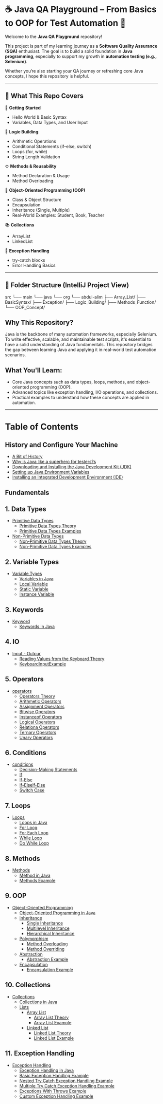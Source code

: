 # ☕ Java QA Playground – From Basics to OOP for Test Automation 🧪

Welcome to the **Java QA Playground** repository!

This project is part of my learning journey as a **Software Quality Assurance (SQA)** enthusiast. The goal is to build a solid foundation in **Java programming**, especially to support my growth in **automation testing (e.g., Selenium)**.

Whether you’re also starting your QA journey or refreshing core Java concepts, I hope this repository is helpful.

---

## 🎯 What This Repo Covers

🔰 **Getting Started**
- Hello World & Basic Syntax
- Variables, Data Types, and User Input

🧮 **Logic Building**
- Arithmetic Operations
- Conditional Statements (if–else, switch)
- Loops (for, while)
- String Length Validation

⚙️ **Methods & Reusability**
- Method Declaration & Usage
- Method Overloading

🧱 **Object-Oriented Programming (OOP)**
- Class & Object Structure
- Encapsulation
- Inheritance (Single, Multiple)
- Real-World Examples: Student, Book, Teacher

📚 **Collections**
- ArrayList
- LinkedList

🚨 **Exception Handling**
- try-catch blocks
- Error Handling Basics

---

## 📁 Folder Structure (IntelliJ Project View)

src
└── main
└── java
└── org
└── abdul-alim
├── Array_List/
├── BasicSyntax/
├── Exception/
├── Logic_Building/
├── Methods_Function/
└── OOP_Concept/

## Why This Repository?

Java is the backbone of many automation frameworks, especially Selenium. To write effective, scalable, and maintainable test scripts, it's essential to have a solid understanding of Java fundamentals. This repository bridges the gap between learning Java and applying it in real-world test automation scenarios.

## What You'll Learn:
- Core Java concepts such as data types, loops, methods, and object-oriented programming (OOP).
- Advanced topics like exception handling, I/O operations, and collections.
- Practical examples to understand how these concepts are applied in automation.

---
# Table of Contents

## History and Configure Your Machine
- [A Bit of History](https://github.com/ebrahimhossaincse/JAVA-Fundamentals/blob/main/src/main/java/me/hossain/ebrahim/history_configure/A%20Bit%20of%20History.md)
- [Why is Java like a superhero for testers?s](https://github.com/ebrahimhossaincse/JAVA-Fundamentals/blob/main/src/main/java/me/hossain/ebrahim/history_configure/Why%20is%20Java%20Like%20a%20Superhero%20for%20Testers.md)
- [Downloading and Installing the Java Development Kit (JDK)](https://github.com/ebrahimhossaincse/JAVA-Fundamentals/blob/main/src/main/java/me/hossain/ebrahim/history_configure/Downloading%20and%20Installing%20the%20Java%20Development%20Kit%20(JDK).md)
- [Setting up Java Environment Variables](https://github.com/ebrahimhossaincse/JAVA-Fundamentals/blob/main/src/main/java/me/hossain/ebrahim/history_configure/Setting%20up%20Java%20Environment%20Variables.md)
- [Installing an Integrated Development Environment (IDE)](https://github.com/ebrahimhossaincse/JAVA-Fundamentals/blob/main/src/main/java/me/hossain/ebrahim/history_configure/Installing%20an%20Integrated%20Development%20Environment%20(IDE).md)

## Fundamentals
## 1. Data Types
- [Primitive Data Types](https://github.com/ebrahimhossaincse/JAVA-Fundamentals/tree/main/src/main/java/me/hossain/ebrahim/dataTypes/Primitive_Data_Types)
    - [Primitive Data Types Theory](https://github.com/ebrahimhossaincse/JAVA-Fundamentals/blob/main/src/main/java/me/hossain/ebrahim/dataTypes/Primitive_Data_Types/Primitive%20Data%20Types%20in%20Java.md)
    - [Primitive Data Types Examples](https://github.com/ebrahimhossaincse/JAVA-Fundamentals/blob/main/src/main/java/me/hossain/ebrahim/dataTypes/Primitive_Data_Types/PrimitiveTypes.java)
- [Non-Primitive Data Types](https://github.com/ebrahimhossaincse/JAVA-Fundamentals/tree/main/src/main/java/me/hossain/ebrahim/dataTypes/NonPrimitive_Data_Types)
  - [Non-Primitive Data Types Theory](https://github.com/ebrahimhossaincse/JAVA-Fundamentals/blob/main/src/main/java/me/hossain/ebrahim/dataTypes/NonPrimitive_Data_Types/Non-Primitive%20Data%20Types%20in%20Java.md)
  - [Non-Primitive Data Types Examples](https://github.com/ebrahimhossaincse/JAVA-Fundamentals/blob/main/src/main/java/me/hossain/ebrahim/dataTypes/NonPrimitive_Data_Types/NonPrimitiveDataTypes.java)

## 2. Variable Types
- [Variable Types](https://github.com/ebrahimhossaincse/JAVA-Fundamentals/tree/main/src/main/java/me/hossain/ebrahim/variabletypes)
  - [Variables in Java](https://github.com/ebrahimhossaincse/JAVA-Fundamentals/blob/main/src/main/java/me/hossain/ebrahim/variabletypes/Variable%20Types.md)
  - [Local Variable](https://github.com/ebrahimhossaincse/JAVA-Fundamentals/blob/main/src/main/java/me/hossain/ebrahim/variabletypes/LocalVariables/LocalVariables.java)
  - [Static Variable](https://github.com/ebrahimhossaincse/JAVA-Fundamentals/blob/main/src/main/java/me/hossain/ebrahim/variabletypes/StaticVariables/StaticVariables.java)
  - [Instance Variable](https://github.com/ebrahimhossaincse/JAVA-Fundamentals/blob/main/src/main/java/me/hossain/ebrahim/variabletypes/InstanceVariables/InstanceVariables.java)

## 3. Keywords
- [Keyword](https://github.com/ebrahimhossaincse/JAVA-Fundamentals/tree/main/src/main/java/me/hossain/ebrahim/keywords)
  - [Keywords in Java](https://github.com/ebrahimhossaincse/JAVA-Fundamentals/blob/main/src/main/java/me/hossain/ebrahim/keywords/Keywords%20in%20Java.md)

## 4. IO
- [Input - Outpur](https://github.com/ebrahimhossaincse/JAVA-Fundamentals/tree/main/src/main/java/me/hossain/ebrahim/io)
  - [Reading Values from the Keyboard Theory](https://github.com/ebrahimhossaincse/JAVA-Fundamentals/blob/main/src/main/java/me/hossain/ebrahim/io/Reading%20Values%20from%20the%20Keyboard.md)
  - [KeyboardInputExample](https://github.com/ebrahimhossaincse/JAVA-Fundamentals/blob/main/src/main/java/me/hossain/ebrahim/io/KeyboardInputExample.java)

## 5. Operators
- [operators](https://github.com/ebrahimhossaincse/JAVA-Fundamentals/tree/main/src/main/java/me/hossain/ebrahim/operators)
  - [Operators Theory](https://github.com/ebrahimhossaincse/JAVA-Fundamentals/blob/main/src/main/java/me/hossain/ebrahim/operators/Operators%20in%20Java.md)
  - [Arithmetic Operators](https://github.com/ebrahimhossaincse/JAVA-Fundamentals/blob/main/src/main/java/me/hossain/ebrahim/operators/ArithmeticOperators.java)
  - [Assignment Operators](https://github.com/ebrahimhossaincse/JAVA-Fundamentals/blob/main/src/main/java/me/hossain/ebrahim/operators/AssignmentOperators.java)
  - [Bitwise Operators](https://github.com/ebrahimhossaincse/JAVA-Fundamentals/blob/main/src/main/java/me/hossain/ebrahim/operators/BitwiseOperators.java)
  - [Instanceof Operators](https://github.com/ebrahimhossaincse/JAVA-Fundamentals/blob/main/src/main/java/me/hossain/ebrahim/operators/InstanceofOperator.java)
  - [Logical Operators](https://github.com/ebrahimhossaincse/JAVA-Fundamentals/blob/main/src/main/java/me/hossain/ebrahim/operators/LogicalOperators.java)
  - [Relationa Operators](https://github.com/ebrahimhossaincse/JAVA-Fundamentals/blob/main/src/main/java/me/hossain/ebrahim/operators/RelationalOperators.java)
  - [Ternary Operators](https://github.com/ebrahimhossaincse/JAVA-Fundamentals/blob/main/src/main/java/me/hossain/ebrahim/operators/TernaryOperator.java)
  - [Unary Operators](https://github.com/ebrahimhossaincse/JAVA-Fundamentals/blob/main/src/main/java/me/hossain/ebrahim/operators/UnaryOperators.java)

## 6. Conditions
- [conditions](https://github.com/ebrahimhossaincse/JAVA-Fundamentals/tree/main/src/main/java/me/hossain/ebrahim/conditions)
    - [Decision-Making Statements](https://github.com/ebrahimhossaincse/JAVA-Fundamentals/blob/main/src/main/java/me/hossain/ebrahim/conditions/Control%20Flow%20Statements%20in%20Java.md)
    - [If](https://github.com/ebrahimhossaincse/JAVA-Fundamentals/blob/main/src/main/java/me/hossain/ebrahim/conditions/If_Statement.java)
    - [If-Else](https://github.com/ebrahimhossaincse/JAVA-Fundamentals/blob/main/src/main/java/me/hossain/ebrahim/conditions/If_Else_Statement.java)
    - [If-ElseIf-Else](https://github.com/ebrahimhossaincse/JAVA-Fundamentals/blob/main/src/main/java/me/hossain/ebrahim/conditions/If_ElseIf_Else_Statement.java)
    - [Switch Case](https://github.com/ebrahimhossaincse/JAVA-Fundamentals/blob/main/src/main/java/me/hossain/ebrahim/conditions/Switch_Statement.java)

## 7. Loops
- [Loops](https://github.com/ebrahimhossaincse/JAVA-Fundamentals/tree/main/src/main/java/me/hossain/ebrahim/loops)
    - [Loops in Java](https://github.com/ebrahimhossaincse/JAVA-Fundamentals/blob/main/src/main/java/me/hossain/ebrahim/loops/Loops%20in%20Java.md)
    - [For Loop](https://github.com/ebrahimhossaincse/JAVA-Fundamentals/blob/main/src/main/java/me/hossain/ebrahim/loops/ForLoop.java)
    - [For Each Loop](https://github.com/ebrahimhossaincse/JAVA-Fundamentals/blob/main/src/main/java/me/hossain/ebrahim/loops/ForEachLoop.java)
    - [While Loop](https://github.com/ebrahimhossaincse/JAVA-Fundamentals/blob/main/src/main/java/me/hossain/ebrahim/loops/WhileLoop.java)
    - [Do While Loop](https://github.com/ebrahimhossaincse/JAVA-Fundamentals/blob/main/src/main/java/me/hossain/ebrahim/loops/DoWhileLoop.java)

## 8. Methods
- [Methods](https://github.com/ebrahimhossaincse/JAVA-Fundamentals/tree/main/src/main/java/me/hossain/ebrahim/methods)
  - [Method in Java](https://github.com/ebrahimhossaincse/JAVA-Fundamentals/blob/main/src/main/java/me/hossain/ebrahim/methods/Methods%20in%20Java.md)
  - [Methods Example](https://github.com/ebrahimhossaincse/JAVA-Fundamentals/blob/main/src/main/java/me/hossain/ebrahim/methods/Methods.java)

## 9. OOP
- [Object-Oriented Programming](https://github.com/ebrahimhossaincse/JAVA-Fundamentals/tree/main/src/main/java/me/hossain/ebrahim/oop)
  - [Object-Oriented Programming in Java](https://github.com/ebrahimhossaincse/JAVA-Fundamentals/blob/main/src/main/java/me/hossain/ebrahim/oop/Object-Oriented%20Programming%20in%20Java.md) 
  - [Inheritance](https://github.com/ebrahimhossaincse/JAVA-Fundamentals/tree/main/src/main/java/me/hossain/ebrahim/oop/Inheritance)
    - [Single Inheritance](https://github.com/ebrahimhossaincse/JAVA-Fundamentals/blob/main/src/main/java/me/hossain/ebrahim/oop/Inheritance/SingleInheritance.java)
    - [Multilevel Inheritance](https://github.com/ebrahimhossaincse/JAVA-Fundamentals/blob/main/src/main/java/me/hossain/ebrahim/oop/Inheritance/MultilevelInheritance.java)
    - [Hierarchical Inheritance](https://github.com/ebrahimhossaincse/JAVA-Fundamentals/blob/main/src/main/java/me/hossain/ebrahim/oop/Inheritance/HierarchicalInheritance.java)
  - [Polymorphism](https://github.com/ebrahimhossaincse/JAVA-Fundamentals/tree/main/src/main/java/me/hossain/ebrahim/oop/Polymorphism)
    - [Method Overloading](https://github.com/ebrahimhossaincse/JAVA-Fundamentals/blob/main/src/main/java/me/hossain/ebrahim/oop/Polymorphism/MethodOverloading.java)
    - [Method Overriding](https://github.com/ebrahimhossaincse/JAVA-Fundamentals/blob/main/src/main/java/me/hossain/ebrahim/oop/Polymorphism/MethodOverriding.java)
  - [Abstraction](https://github.com/ebrahimhossaincse/JAVA-Fundamentals/tree/main/src/main/java/me/hossain/ebrahim/oop/Abstraction)
    - [Abstraction Example](https://github.com/ebrahimhossaincse/JAVA-Fundamentals/blob/main/src/main/java/me/hossain/ebrahim/oop/Abstraction/Abstraction.java)
  - [Encapsulation](https://github.com/ebrahimhossaincse/JAVA-Fundamentals/tree/main/src/main/java/me/hossain/ebrahim/oop/Encapsulation)
    - [Encapsulation Example](https://github.com/ebrahimhossaincse/JAVA-Fundamentals/blob/main/src/main/java/me/hossain/ebrahim/oop/Encapsulation/Person.java)

## 10. Collections
- [Collections](https://github.com/ebrahimhossaincse/JAVA-Fundamentals/tree/main/src/main/java/me/hossain/ebrahim/collections)
  - [Collections in Java](https://github.com/ebrahimhossaincse/JAVA-Fundamentals/blob/main/src/main/java/me/hossain/ebrahim/collections/Java%20Collections%20Framework.md)
  - [Lists](https://github.com/ebrahimhossaincse/JAVA-Fundamentals/tree/main/src/main/java/me/hossain/ebrahim/collections/lists)
    - [Array List](https://github.com/ebrahimhossaincse/JAVA-Fundamentals/tree/main/src/main/java/me/hossain/ebrahim/collections/lists/arraylist)
      - [Array List Theory](https://github.com/ebrahimhossaincse/JAVA-Fundamentals/blob/main/src/main/java/me/hossain/ebrahim/collections/lists/arraylist/ArrayList%20in%20Java.md)
      - [Array List Example](https://github.com/ebrahimhossaincse/JAVA-Fundamentals/blob/main/src/main/java/me/hossain/ebrahim/collections/lists/arraylist/ArrayListExamples.java)
    - [Linked List](https://github.com/ebrahimhossaincse/JAVA-Fundamentals/tree/main/src/main/java/me/hossain/ebrahim/collections/lists/linkedlist)
      - [Linked List Theory](https://github.com/ebrahimhossaincse/JAVA-Fundamentals/blob/main/src/main/java/me/hossain/ebrahim/collections/lists/linkedlist/LinkedList%20in%20Java.md)
      - [Linked List Example](https://github.com/ebrahimhossaincse/JAVA-Fundamentals/blob/main/src/main/java/me/hossain/ebrahim/collections/lists/linkedlist/LinkedListExamples.java)

## 11. Exception Handling
- [Exception Handling](https://github.com/ebrahimhossaincse/JAVA-Fundamentals/tree/main/src/main/java/me/hossain/ebrahim/exceptionhandling)
  - [Exception Handling in Java](https://github.com/ebrahimhossaincse/JAVA-Fundamentals/blob/main/src/main/java/me/hossain/ebrahim/exceptionhandling/Exception%20Handling%20in%20Java.md)
  - [Basic Exception Handling Example](https://github.com/ebrahimhossaincse/JAVA-Fundamentals/blob/main/src/main/java/me/hossain/ebrahim/exceptionhandling/BasicExceptionHandling.java)
  - [Nested Try Catch Exception Handling Example](https://github.com/ebrahimhossaincse/JAVA-Fundamentals/blob/main/src/main/java/me/hossain/ebrahim/exceptionhandling/NestedTryCatchBlocks.java)
  - [Multiple Try Catch Exception Handling Example](https://github.com/ebrahimhossaincse/JAVA-Fundamentals/blob/main/src/main/java/me/hossain/ebrahim/exceptionhandling/MultipleCatchBlocks.java)
  - [Exceptions With Throws Example](https://github.com/ebrahimhossaincse/JAVA-Fundamentals/blob/main/src/main/java/me/hossain/ebrahim/exceptionhandling/ExceptionsWithThrows.java)
  - [Custom Exception Handling Example](https://github.com/ebrahimhossaincse/JAVA-Fundamentals/blob/main/src/main/java/me/hossain/ebrahim/exceptionhandling/CustomExceptions.java)

